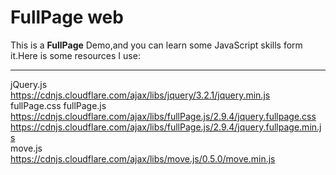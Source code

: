 FullPage web
===================

This is a **FullPage** Demo,and you can learn some JavaScript skills form it.Here is some resources I use:

----------

jQuery.js <br/>
https://cdnjs.cloudflare.com/ajax/libs/jquery/3.2.1/jquery.min.js<br/>
fullPage.css fullPage.js<br/>
https://cdnjs.cloudflare.com/ajax/libs/fullPage.js/2.9.4/jquery.fullpage.css<br/>
https://cdnjs.cloudflare.com/ajax/libs/fullPage.js/2.9.4/jquery.fullpage.min.js<br/>
move.js<br/>
https://cdnjs.cloudflare.com/ajax/libs/move.js/0.5.0/move.min.js<br/>
